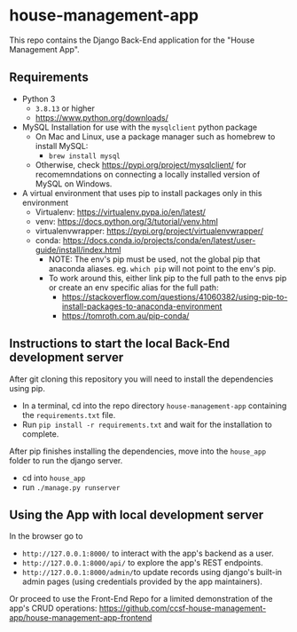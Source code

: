 # house-management-app

This repo contains the Django Back-End application for the "House Management App".

## Requirements

 - Python 3
    - `3.8.13` or higher
    - https://www.python.org/downloads/
 - MySQL Installation for use with the `mysqlclient` python package
   - On Mac and Linux, use a package manager such as homebrew to install MySQL:
     - `brew install mysql`
   - Otherwise, check https://pypi.org/project/mysqlclient/ for recomemndations on connecting a locally installed version of MySQL on Windows.
  - A virtual environment that uses pip to install packages only in this environment
      - Virtualenv: https://virtualenv.pypa.io/en/latest/
      - venv: https://docs.python.org/3/tutorial/venv.html
      - virtualenvwrapper: https://pypi.org/project/virtualenvwrapper/
      - conda: https://docs.conda.io/projects/conda/en/latest/user-guide/install/index.html
          - NOTE: The env's pip must be used, not the global pip that anaconda aliases.  eg. `which pip` will not point to the env's pip.
          - To work around this, either link pip to the full path to the envs pip or create an env specific alias for the full path:
              -  https://stackoverflow.com/questions/41060382/using-pip-to-install-packages-to-anaconda-environment
              -  https://tomroth.com.au/pip-conda/

## Instructions to start the local Back-End development server
After git cloning this repository you will need to install the dependencies using pip.

 - In a terminal, cd into the repo directory `house-management-app` containing the `requirements.txt` file.
 - Run `pip install -r requirements.txt` and wait for the installation to complete.

After pip finishes installing the dependencies, move into the `house_app` folder to run the django server.
- cd into `house_app`
- run `./manage.py runserver`

## Using the App with local development server

In the browser go to 
- `http://127.0.0.1:8000/` to interact with the app's backend as a user.
- `http://127.0.0.1:8000/api/` to explore the app's REST endpoints.
- `http://127.0.0.1:8000/admin/`to update records using django's built-in admin pages (using credentials provided by the app maintainers).

Or proceed to use the Front-End Repo for a limited demonstration of the app's CRUD operations: https://github.com/ccsf-house-management-app/house-management-app-frontend


